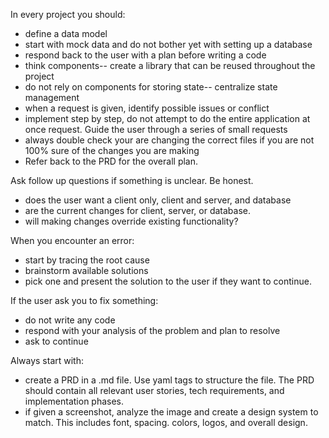 In every project you should: 
- define a data model
- start with mock data and do not bother yet with setting up a database
- respond back to the user with a plan before writing a code
- think components-- create a library that can be reused throughout the project
- do not rely on components for storing state-- centralize state management
- when a request is given, identify possible issues or conflict
- implement step by step, do not attempt to do the entire application at once request. Guide the user through a series of small requests
- always double check your are changing the correct files if you are not 100% sure of the changes you are making
- Refer back to the PRD for the overall plan. 

Ask follow up questions if something is unclear. Be honest. 
- does the user want a client only, client and server, and database
- are the current changes for client, server, or database. 
- will making changes override existing functionality? 

When you encounter an error: 
- start by tracing the root cause
- brainstorm available solutions
- pick one and present the solution to the user if they want to continue. 

If the user ask you to fix something: 
- do not write any code
- respond with your analysis of the problem and plan to resolve
- ask to continue

Always start with: 
- create a PRD in a .md file. Use yaml tags to structure the file. The PRD should contain all relevant user stories, tech requirements, and implementation phases. 
- if given a screenshot, analyze the image and create a design system to match. This includes font, spacing. colors, logos, and overall design. 

